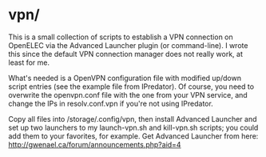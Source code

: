 # vpn/
This is a small collection of scripts to establish a VPN connection on
OpenELEC via the Advanced Launcher plugin (or command-line). I wrote this
since the default VPN connection manager does not really work, at least for me.

What's needed is a OpenVPN configuration file with modified up/down script
entries (see the example file from IPredator). Of course, you need to
overwrite the openvpn.conf file with the one from your VPN service, and
change the IPs in resolv.conf.vpn if you're not using IPredator.

Copy all files into /storage/.config/vpn, then install Advanced Launcher and
set up two launchers to my launch-vpn.sh and kill-vpn.sh scripts; you could
add them to your favorites, for example. Get Advanced Launcher from here:
<http://gwenael.ca/forum/announcements.php?aid=4>
